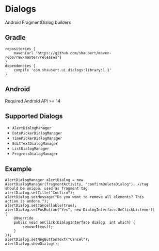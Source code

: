 # Dialogs
Android FragmentDialog builders

## Gradle

    repositories {
        maven{url "https://github.com/shaubert/maven-repo/raw/master/releases"}
    }
    dependencies {
        compile 'com.shaubert.ui.dialogs:library:1.1'
    }
    
## Android

Required Android API >= 14

## Supported Dialogs

  * `AlertDialogManager`
  * `DatePickerDialogManager`
  * `TimePickerDialogManager`
  * `EditTextDialogManager`
  * `ListDialogManager`
  * `ProgressDialogManager`

## Example
    
    AlertDialogManager alertDialog = new AlertDialogManager(fragmentActivity, "confirmDeleteDialog"); //tag should be unique, used as fragment tag
    alertDialog.setTitle("Confirm");
    alertDialog.setMessage("Do you want to remove all elements? This action is undone.");
    alertDialog.setCancellable(true);
    alertDialog.setPosButton("Yes", new DialogInterface.OnClickListener() {
        @Override
        public void onClick(DialogInterface dialog, int which) {
            removeItems();
        }
    });
    alertDialog.setNegButtonText("Cancel");
    alertDialog.showDialog();
    
